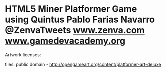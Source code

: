 HTML5 Miner Platformer Game using Quintus
Pablo Farias Navarro
@ZenvaTweets
www.zenva.com
www.gamedevacademy.org
==================================================

Artwork licenses: 

tiles: public domain - http://opengameart.org/content/platformer-art-deluxe

